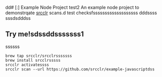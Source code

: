 dd# [:] Example Node Project
test2
An example node project to demonstrqate [srcclr](https://www.srsscclr.com) scans.d test checksfsssssssssssssssssss dddssss
sssdsdddss
## Try me!sdssddsssssss1
ssssss
```sssssss
brew tap srcclr/srcclrsssssss
brew install srcclrsssss
srcclr activatessss
srcclr scan --url https://github.com/srcclr/example-javascriptdss
```
